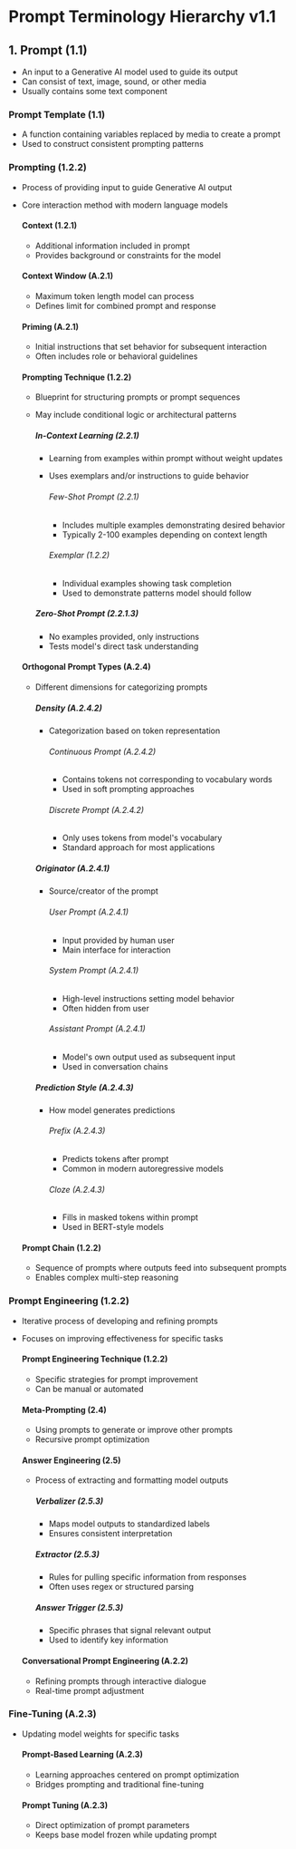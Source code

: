 # Prompt Terminology Hierarchy v1.1

## 1. Prompt (1.1)
   - An input to a Generative AI model used to guide its output
   - Can consist of text, image, sound, or other media
   - Usually contains some text component

   ### Prompt Template (1.1)
   - A function containing variables replaced by media to create a prompt
   - Used to construct consistent prompting patterns

   ### Prompting (1.2.2)
   - Process of providing input to guide Generative AI output
   - Core interaction method with modern language models

      #### Context (1.2.1)
      - Additional information included in prompt
      - Provides background or constraints for the model

      #### Context Window (A.2.1)
      - Maximum token length model can process
      - Defines limit for combined prompt and response

      #### Priming (A.2.1)
      - Initial instructions that set behavior for subsequent interaction
      - Often includes role or behavioral guidelines

      #### Prompting Technique (1.2.2)
      - Blueprint for structuring prompts or prompt sequences
      - May include conditional logic or architectural patterns

         ##### In-Context Learning (2.2.1)
         - Learning from examples within prompt without weight updates
         - Uses exemplars and/or instructions to guide behavior

            ###### Few-Shot Prompt (2.2.1)
            - Includes multiple examples demonstrating desired behavior
            - Typically 2-100 examples depending on context length

            ###### Exemplar (1.2.2)
            - Individual examples showing task completion
            - Used to demonstrate patterns model should follow

         ##### Zero-Shot Prompt (2.2.1.3)
         - No examples provided, only instructions
         - Tests model's direct task understanding

      #### Orthogonal Prompt Types (A.2.4)
      - Different dimensions for categorizing prompts

         ##### Density (A.2.4.2)
         - Categorization based on token representation

            ###### Continuous Prompt (A.2.4.2)
            - Contains tokens not corresponding to vocabulary words
            - Used in soft prompting approaches

            ###### Discrete Prompt (A.2.4.2)
            - Only uses tokens from model's vocabulary
            - Standard approach for most applications

         ##### Originator (A.2.4.1)
         - Source/creator of the prompt

            ###### User Prompt (A.2.4.1)
            - Input provided by human user
            - Main interface for interaction

            ###### System Prompt (A.2.4.1)
            - High-level instructions setting model behavior
            - Often hidden from user

            ###### Assistant Prompt (A.2.4.1)
            - Model's own output used as subsequent input
            - Used in conversation chains

         ##### Prediction Style (A.2.4.3)
         - How model generates predictions

            ###### Prefix (A.2.4.3)
            - Predicts tokens after prompt
            - Common in modern autoregressive models

            ###### Cloze (A.2.4.3)
            - Fills in masked tokens within prompt
            - Used in BERT-style models

      #### Prompt Chain (1.2.2)
      - Sequence of prompts where outputs feed into subsequent prompts
      - Enables complex multi-step reasoning

   ### Prompt Engineering (1.2.2)
   - Iterative process of developing and refining prompts
   - Focuses on improving effectiveness for specific tasks

      #### Prompt Engineering Technique (1.2.2)
      - Specific strategies for prompt improvement
      - Can be manual or automated

      #### Meta-Prompting (2.4)
      - Using prompts to generate or improve other prompts
      - Recursive prompt optimization

      #### Answer Engineering (2.5)
      - Process of extracting and formatting model outputs

         ##### Verbalizer (2.5.3)
         - Maps model outputs to standardized labels
         - Ensures consistent interpretation

         ##### Extractor (2.5.3)
         - Rules for pulling specific information from responses
         - Often uses regex or structured parsing

         ##### Answer Trigger (2.5.3)
         - Specific phrases that signal relevant output
         - Used to identify key information

      #### Conversational Prompt Engineering (A.2.2)
      - Refining prompts through interactive dialogue
      - Real-time prompt adjustment

   ### Fine-Tuning (A.2.3)
   - Updating model weights for specific tasks

      #### Prompt-Based Learning (A.2.3)
      - Learning approaches centered on prompt optimization
      - Bridges prompting and traditional fine-tuning

      #### Prompt Tuning (A.2.3)
      - Direct optimization of prompt parameters
      - Keeps base model frozen while updating prompt